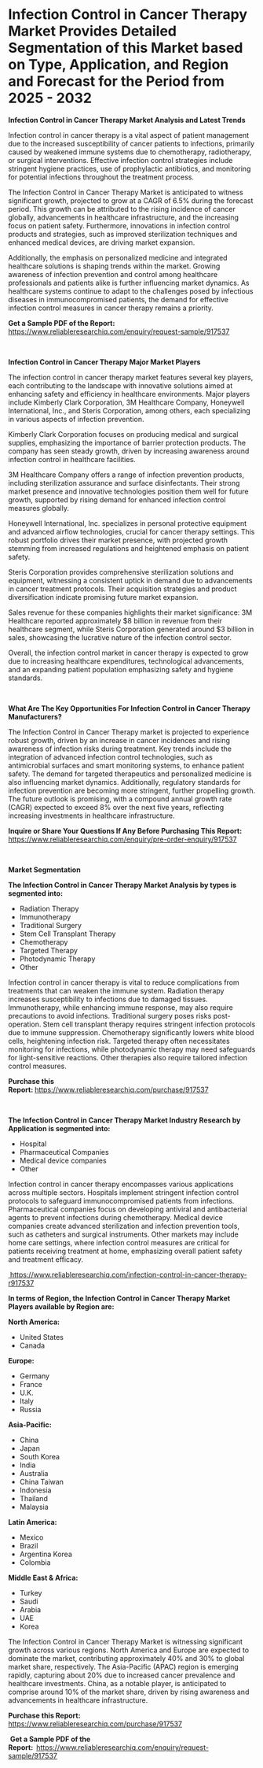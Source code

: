 <p><h1>Infection Control in Cancer Therapy Market Provides Detailed Segmentation of this Market based on Type, Application, and Region and Forecast for the Period from 2025 - 2032</h1></p><p><strong>Infection Control in Cancer Therapy Market Analysis and Latest Trends</strong></p>
<p><p>Infection control in cancer therapy is a vital aspect of patient management due to the increased susceptibility of cancer patients to infections, primarily caused by weakened immune systems due to chemotherapy, radiotherapy, or surgical interventions. Effective infection control strategies include stringent hygiene practices, use of prophylactic antibiotics, and monitoring for potential infections throughout the treatment process.</p><p>The Infection Control in Cancer Therapy Market is anticipated to witness significant growth, projected to grow at a CAGR of 6.5% during the forecast period. This growth can be attributed to the rising incidence of cancer globally, advancements in healthcare infrastructure, and the increasing focus on patient safety. Furthermore, innovations in infection control products and strategies, such as improved sterilization techniques and enhanced medical devices, are driving market expansion.</p><p>Additionally, the emphasis on personalized medicine and integrated healthcare solutions is shaping trends within the market. Growing awareness of infection prevention and control among healthcare professionals and patients alike is further influencing market dynamics. As healthcare systems continue to adapt to the challenges posed by infectious diseases in immunocompromised patients, the demand for effective infection control measures in cancer therapy remains a priority.</p></p>
<p><strong>Get a Sample PDF of the Report:&nbsp;</strong> <a href="https://www.reliableresearchiq.com/enquiry/request-sample/917537?utm_campaign=1900&utm_medium=2&utm_source=Github&utm_content=ia&utm_term=18042025&utm_id=infection-control-in-cancer-therapy">https://www.reliableresearchiq.com/enquiry/request-sample/917537</a></p>
<p>&nbsp;</p>
<p><strong>Infection Control in Cancer Therapy Major Market Players</strong></p>
<p><p>The infection control in cancer therapy market features several key players, each contributing to the landscape with innovative solutions aimed at enhancing safety and efficiency in healthcare environments. Major players include Kimberly Clark Corporation, 3M Healthcare Company, Honeywell International, Inc., and Steris Corporation, among others, each specializing in various aspects of infection prevention.</p><p>Kimberly Clark Corporation focuses on producing medical and surgical supplies, emphasizing the importance of barrier protection products. The company has seen steady growth, driven by increasing awareness around infection control in healthcare facilities. </p><p>3M Healthcare Company offers a range of infection prevention products, including sterilization assurance and surface disinfectants. Their strong market presence and innovative technologies position them well for future growth, supported by rising demand for enhanced infection control measures globally.</p><p>Honeywell International, Inc. specializes in personal protective equipment and advanced airflow technologies, crucial for cancer therapy settings. This robust portfolio drives their market presence, with projected growth stemming from increased regulations and heightened emphasis on patient safety.</p><p>Steris Corporation provides comprehensive sterilization solutions and equipment, witnessing a consistent uptick in demand due to advancements in cancer treatment protocols. Their acquisition strategies and product diversification indicate promising future market expansion.</p><p>Sales revenue for these companies highlights their market significance: 3M Healthcare reported approximately $8 billion in revenue from their healthcare segment, while Steris Corporation generated around $3 billion in sales, showcasing the lucrative nature of the infection control sector.</p><p>Overall, the infection control market in cancer therapy is expected to grow due to increasing healthcare expenditures, technological advancements, and an expanding patient population emphasizing safety and hygiene standards.</p></p>
<p>&nbsp;</p>
<p><strong>What Are The Key Opportunities For Infection Control in Cancer Therapy Manufacturers?</strong></p>
<p><p>The Infection Control in Cancer Therapy market is projected to experience robust growth, driven by an increase in cancer incidences and rising awareness of infection risks during treatment. Key trends include the integration of advanced infection control technologies, such as antimicrobial surfaces and smart monitoring systems, to enhance patient safety. The demand for targeted therapeutics and personalized medicine is also influencing market dynamics. Additionally, regulatory standards for infection prevention are becoming more stringent, further propelling growth. The future outlook is promising, with a compound annual growth rate (CAGR) expected to exceed 8% over the next five years, reflecting increasing investments in healthcare infrastructure.</p></p>
<p><strong>Inquire or Share Your Questions If Any Before Purchasing This Report:</strong> <a href="https://www.reliableresearchiq.com/enquiry/pre-order-enquiry/917537?utm_campaign=1900&utm_medium=2&utm_source=Github&utm_content=ia&utm_term=18042025&utm_id=infection-control-in-cancer-therapy">https://www.reliableresearchiq.com/enquiry/pre-order-enquiry/917537</a></p>
<p>&nbsp;</p>
<p><strong>Market Segmentation</strong></p>
<p><strong>The Infection Control in Cancer Therapy Market Analysis by types is segmented into:</strong></p>
<p><ul><li>Radiation Therapy</li><li>Immunotherapy</li><li>Traditional Surgery</li><li>Stem Cell Transplant Therapy</li><li>Chemotherapy</li><li>Targeted Therapy</li><li>Photodynamic Therapy</li><li>Other</li></ul></p>
<p><p>Infection control in cancer therapy is vital to reduce complications from treatments that can weaken the immune system. Radiation therapy increases susceptibility to infections due to damaged tissues. Immunotherapy, while enhancing immune response, may also require precautions to avoid infections. Traditional surgery poses risks post-operation. Stem cell transplant therapy requires stringent infection protocols due to immune suppression. Chemotherapy significantly lowers white blood cells, heightening infection risk. Targeted therapy often necessitates monitoring for infections, while photodynamic therapy may need safeguards for light-sensitive reactions. Other therapies also require tailored infection control measures.</p></p>
<p><strong>Purchase this Report:&nbsp;</strong><a href="https://www.reliableresearchiq.com/purchase/917537?utm_campaign=1900&utm_medium=2&utm_source=Github&utm_content=ia&utm_term=18042025&utm_id=infection-control-in-cancer-therapy">https://www.reliableresearchiq.com/purchase/917537</a></p>
<p>&nbsp;</p>
<p><strong>The Infection Control in Cancer Therapy Market Industry Research by Application is segmented into:</strong></p>
<p><ul><li>Hospital</li><li>Pharmaceutical Companies</li><li>Medical device companies</li><li>Other</li></ul></p>
<p><p>Infection control in cancer therapy encompasses various applications across multiple sectors. Hospitals implement stringent infection control protocols to safeguard immunocompromised patients from infections. Pharmaceutical companies focus on developing antiviral and antibacterial agents to prevent infections during chemotherapy. Medical device companies create advanced sterilization and infection prevention tools, such as catheters and surgical instruments. Other markets may include home care settings, where infection control measures are critical for patients receiving treatment at home, emphasizing overall patient safety and treatment efficacy.</p></p>
<p><a href="https://www.reliableresearchiq.com/infection-control-in-cancer-therapy-r917537?utm_campaign=1900&utm_medium=2&utm_source=Github&utm_content=ia&utm_term=18042025&utm_id=infection-control-in-cancer-therapy">&nbsp;https://www.reliableresearchiq.com/infection-control-in-cancer-therapy-r917537</a></p>
<p><strong>In terms of Region, the Infection Control in Cancer Therapy Market Players available by Region are:</strong></p>
<p>
    <p> <strong> North America: </strong>
        <ul>
            <li>United States</li>
            <li>Canada</li>
        </ul>
        </p> 
    <p> <strong> Europe: </strong>
        <ul>
            <li>Germany</li>
            <li>France</li>
            <li>U.K.</li>
            <li>Italy</li>
            <li>Russia</li>
        </ul>
        </p> 
    <p> <strong> Asia-Pacific: </strong>
        <ul>
            <li>China</li>
            <li>Japan</li>
            <li>South Korea</li>
            <li>India</li>
            <li>Australia</li>
            <li>China Taiwan</li>
            <li>Indonesia</li>
            <li>Thailand</li>
            <li>Malaysia</li>
        </ul>
        </p> 
    <p> <strong> Latin America: </strong>
        <ul>
            <li>Mexico</li>
            <li>Brazil</li>
            <li>Argentina Korea</li>
            <li>Colombia</li>
        </ul>
        </p> 
    <p> <strong> Middle East & Africa: </strong>
        <ul>
            <li>Turkey</li>
            <li>Saudi</li>
            <li>Arabia</li>
            <li>UAE</li>
            <li>Korea</li>
        </ul>
    </p>
    </p>
<p><p>The Infection Control in Cancer Therapy Market is witnessing significant growth across various regions. North America and Europe are expected to dominate the market, contributing approximately 40% and 30% to global market share, respectively. The Asia-Pacific (APAC) region is emerging rapidly, capturing about 20% due to increased cancer prevalence and healthcare investments. China, as a notable player, is anticipated to comprise around 10% of the market share, driven by rising awareness and advancements in healthcare infrastructure.</p></p>
<p><strong>Purchase this Report: </strong><a href="https://www.reliableresearchiq.com/purchase/917537?utm_campaign=1900&utm_medium=2&utm_source=Github&utm_content=ia&utm_term=18042025&utm_id=infection-control-in-cancer-therapy">https://www.reliableresearchiq.com/purchase/917537</a></p>
<p>&nbsp;<strong>Get a Sample PDF of the Report:&nbsp;&nbsp;</strong><a href="https://www.reliableresearchiq.com/enquiry/request-sample/917537?utm_campaign=1900&utm_medium=2&utm_source=Github&utm_content=ia&utm_term=18042025&utm_id=infection-control-in-cancer-therapy">https://www.reliableresearchiq.com/enquiry/request-sample/917537</a></p>
<p><strong></strong></p>
<p><p></p><p></p><p></p></p>